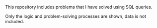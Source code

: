 This repository includes problems that I have solved using SQL queries.

Only the logic and problem-solving processes are shown, data is not included.

